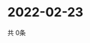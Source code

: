 # 2022-02-23
  共 0条

  <!-- BEGIN -->
  <!-- 最后更新时间Wed Feb 23 2022 08:07:12 GMT+0000 (Coordinated Universal Time) -->
  
  <!-- END -->
  
  